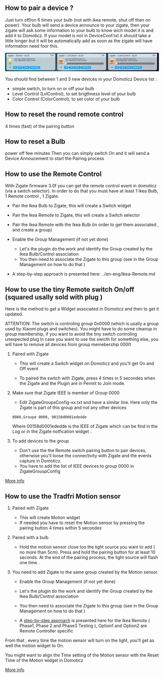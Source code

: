 ## How to pair a device ?
Just turn off/on 6 times your bulb (not with ikea remote, shut off then on power). Your bulb will send a device announce to your zigate, then your zigate will ask some information to your bulb to know wich model it is and add it to Domoticz. If your model is not in DeviceConf.txt it should take a little longer but it will be automatically add as soon as the zigate will have information need foor this.

![Bulb Device](../Images/Zigate-Bulb-Device.png)

You should find between 1 and 3 new devices in your Domoticz Device list :

* simple switch, to turn on or off your bulb
* Level Control (LvlControl), to set brigthness level of your bulb
* Color Control (ColorControl), to set color of your bulb


## How to reset the round remote control
4 times (fast) of the pairing button

## How to reset a Bulb
power off few minutes
Then you can simply switch On and it will send a Device Annoucement to start the Pairing process

## How to use the Remote Control
With Zigate firmware 3.0f you can get the remote control event in domoticz (via a switch selector). In order to do that you must have at least 1 Ikea Bulb, 1 Remote control , 1 Zigate.
* Pair the Ikea Bulb to Zigate, this will create a Switch widget
* Pair the Ikea Remote to Zigate, this will create a Switch selector
* Pair the Ikea Remote with the Ikea Bulb (in order to get them associated , and create a group)
* Enable the Group Management (if not yet done)
  * Let's the plugin do the work and identify the Group created by the Ikea Bulb/Control association
  * You then need to associate the Zigate to this group (see in the Group Management on how to do that )

* A step-by-step approach is presented here: ../en-eng/Ikea-Remote.md

## How to use the tiny Remote switch On/off (squared usally sold with plug )

Here is the method to get a Widget associated in Domoticz and then to get it updated.

ATTENTION:
The switch is controling group 0x0000 (which is usally a group used by Xiaomi plugs and switches).  You might have to do some cleanup in group membership, if you want to avoid the tiny switch controling unexpected plug
In case you want to use the swicth for something else, you will have to remove all devices from group memebership 0000

1. Paired with Zigate

   * This will create a Switch widget on Domoticz and you'll get On and Off event

   * To paired the switch with Zigate, press 4 times in 5 secondes when the Zigate and the Plugin are in Permit to Join mode.


1. Make sure that Zigate IEEE is member of Group 0000

   * Edit ZigateGroupsConfig-xx.txt and have a similar line. Here only the Zigate is part of this group and not any other devices

   ```
   0000,Groupe 0000, 00158d0001ededde
   ```

   Where 00158d0001ededde is the IEEE of Zigate which can be find in the Log or in the Zigate notfication widget .

1. To add devices to the group

   * Don't use the the Remote switch pairing button to pair devices, otherwise you'll loose the connectivity with Zigate and the events capture in Domoticz.
   * You have to add the list of IEEE devices to group 0000 in ZigateGrouspConfig


[More info](Corner_Ikea-Remote.md)

## How to use the Tradfri Motion sensor

1. Paired with Zigate

   * This will create Motion widget
   * If needed you have to reset the Motion sensor by pressing the pairing button 4 times within 5 secondes

1. Paired with a bulb

   * Hold the motion sensor close too the light source you want to add ( no more than 5cm). Press and hold the pairing button for at least 10 seconds. At the end of the pairing process, the light source will flash one time .

1. You need to add Zigate to the same group created by the Motion sensor.
   * Enable the Group Management (if not yet done)
   * Let's the plugin do the work and identify the Group created by the Ikea Bulb/Control association
   * You then need to associate the Zigate to this group (see in the Group Management on how to do that )

   * A [step-by-step approach](../en-eng/Ikea-Remote.md) is presented here for the Ikea Remote ( Phase1, Phase 2 and Phase3 Testing ), Option1 and Option2 are Remote Controller specific

From that , every time the motion sensor will turn on the light, you'll get as well the motion widget to On.

You might want to align the Time setting of the Motion sensor with the Reset Time of the Motion widget in Domoticz

[More info](Corner_Ikea-Tradfri-Motion.md)
